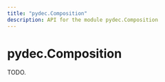 ```yaml
---
title: "pydec.Composition"
description: API for the module pydec.Composition
---
```


# pydec.Composition

TODO.